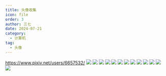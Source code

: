 ```yaml
---
title: 头像收集
icon: file
order: 3
author: 三七
date: 2024-07-21
category:
  - 计算机
tag:
  - 头像
---
```


<!-- more --> 

https://www.pixiv.net/users/6657532/
![](https://i.730307.xyz/pixiv_QuAn.avif)
![](https://i.730307.xyz/keqing.avif)
![](https://i.730307.xyz/ganyu.avif)
![](https://i.730307.xyz/ying.avif)
![](https://i.730307.xyz/kong.avif)
![](https://i.730307.xyz/faruzan.avif)
![](https://i.730307.xyz/qiqi.avif)
![](https://i.730307.xyz/zhongli.avif)
![](https://i.730307.xyz/xuexiaoban.avif)
![](https://i.730307.xyz/sanyueqi.avif)
![](https://i.730307.xyz/yaya.avif)
![](https://i.730307.xyz/yaya-pink.avif)
![](https://i.730307.xyz/mio.avif)